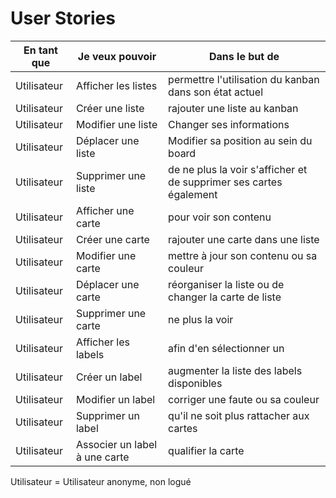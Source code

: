 # User Stories


|En tant que|Je veux pouvoir| Dans le but de|
|---|---|---|
|Utilisateur| Afficher les listes | permettre l'utilisation du kanban dans son état actuel |
|Utilisateur| Créer une liste| rajouter une liste au kanban |
|Utilisateur| Modifier une liste| Changer ses informations |
|Utilisateur| Déplacer une liste| Modifier sa position au sein du board |
|Utilisateur| Supprimer une liste| de ne plus la voir s'afficher et de supprimer ses cartes également |
|Utilisateur| Afficher une carte | pour voir son contenu |
|Utilisateur| Créer une carte | rajouter une carte dans une liste |
|Utilisateur| Modifier une carte | mettre à jour son contenu ou sa couleur |
|Utilisateur| Déplacer une carte | réorganiser la liste ou de changer la carte de liste |
|Utilisateur| Supprimer une carte | ne plus la voir |
|Utilisateur| Afficher les labels | afin d'en sélectionner un |
|Utilisateur| Créer un label | augmenter la liste des labels disponibles |
|Utilisateur| Modifier un label | corriger une faute ou sa couleur |
|Utilisateur| Supprimer un label | qu'il ne soit plus rattacher aux cartes |
|Utilisateur| Associer un label à une carte | qualifier la carte |

Utilisateur = Utilisateur anonyme, non logué
